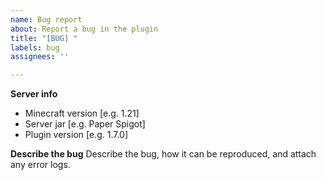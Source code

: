 ```yaml
---
name: Bug report
about: Report a bug in the plugin
title: "[BUG] "
labels: bug
assignees: ''

---
```


**Server info**
 - Minecraft version [e.g. 1.21]
 - Server jar [e.g. Paper Spigot]
 - Plugin version [e.g. 1.7.0]

**Describe the bug**
Describe the bug, how it can be reproduced, and attach any error logs.
